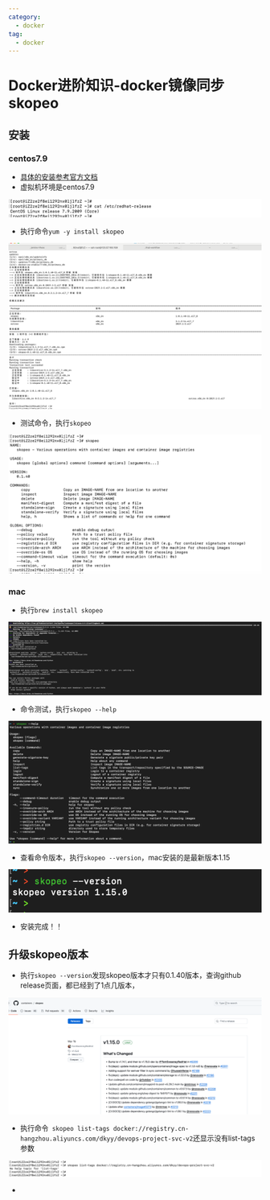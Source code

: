 ```yaml
---
category:
  - docker
tag:
  - docker
---
```


# Docker进阶知识-docker镜像同步skopeo

## 安装

### centos7.9

- [具体的安装参考官方文档](https://github.com/containers/skopeo/blob/main/install.md)
- 虚拟机环境是centos7.9

![image-20240503155345419](images/image-20240503155345419.png)

- 执行命令`yum -y install skopeo`

![image-20240503155412186](images/image-20240503155412186.png)

- 测试命令，执行`skopeo`

![image-20240503155432708](images/image-20240503155432708.png)

### mac

- 执行`brew install skopeo`

![image-20240503195740464](images/image-20240503195740464.png)

- 命令测试，执行`skopeo --help`

![image-20240503195817434](images/image-20240503195817434.png)

- 查看命令版本，执行`skopeo --version`，mac安装的是最新版本1.15

![image-20240503195921208](images/image-20240503195921208.png)

- 安装完成！！



## 升级skopeo版本

- 执行`skopeo --version`发现skopeo版本才只有0.1.40版本，查询github release页面，都已经到了1点几版本，

![image-20240503160550874](images/image-20240503160550874.png)

- 执行命令` skopeo list-tags docker://registry.cn-hangzhou.aliyuncs.com/dkyy/devops-project-svc-v2`还显示没有list-tags参数

![image-20240503163154021](images/image-20240503163154021.png)

- 

